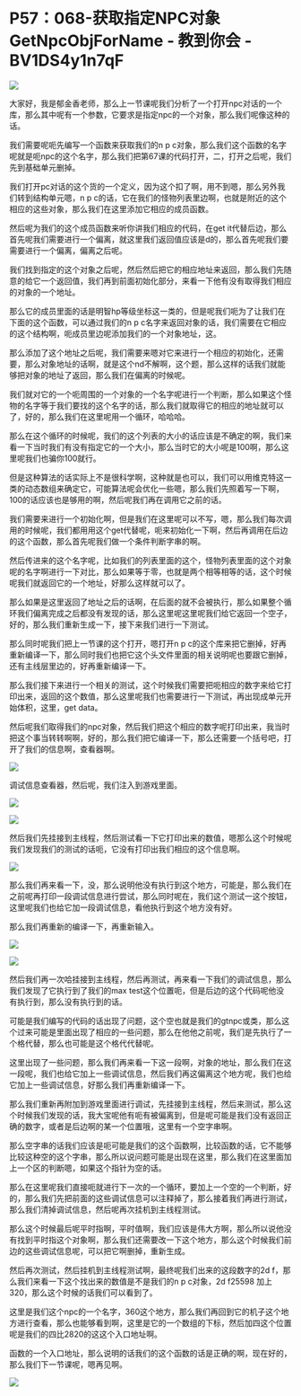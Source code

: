 # P57：068-获取指定NPC对象GetNpcObjForName - 教到你会 - BV1DS4y1n7qF

![](img/456a79a0860a4ba3a5e46e3d2a4c85bd_0.png)

大家好，我是郁金香老师，那么上一节课呢我们分析了一个打开npc对话的一个库，那么其中呢有一个参数，它要求是指定npc的一个对象，那么我们呢像这种的话。

我们需要呢呃先编写一个函数来获取我们的n p c对象，那么我们这个函数的名字呢就是呃npc的这个名字，那么我们把第67课的代码打开，二，打开之后呢，我们先到基础单元删掉。

我们打开pc对话的这个货的一个定义，因为这个扣了啊，用不到嗯，那么另外我们转到结构单元嗯，n p c的话，它在我们的怪物列表里边啊，也就是附近的这个相应的这些对象，那么我们在这里添加它相应的成员函数。

然后呢为我们的这个成员函数来听你讲我们相应的代码，在get it代替后边，那么首先呢我们需要进行一个偏离，就这里我们返回值应该是d的，那么首先呢我们要需要进行一个偏离，偏离之后呢。

我们找到指定的这个对象之后呢，然后然后把它的相应地址来返回，那么我们先随意的给它一个返回值，我们再到前面初始化部分，来看一下他有没有取得我们相应的对象的一个地址。

那么它的成员里面的话是明智hp等级坐标这一类的，但是呢我们呃为了让我们在下面的这个函数，可以通过我们的n p c名字来返回对象的话，我们需要在它相应的这个结构啊，呃成员里边呢添加我们的一个对象地址，这。

那么添加了这个地址之后呢，我们需要来嗯对它来进行一个相应的初始化，还需要，那么对象地址的话啊，就是这个nd不解啊，这个题，那么这样的话我们就能够把对象的地址了返回，那么我们在偏离的时候呢。

我们就对它的一个呃周围的一个对象的一个名字呢进行一个判断，那么如果这个怪物的名字等于我们要找的这个名字的话，那么我们就取得它的相应的地址就可以了，好的，那么我们在这里呢用一个循环，哈哈哈。

那么在这个循环的时候呢，我们的这个列表的大小的话应该是不确定的啊，我们来看一下当时我们有没有指定它的一个大小，那么当时它的大小呢是100啊，那么这里呢我们也骗你100就行。

但是这种算法的话实际上不是很科学啊，这种就是也可以，我们可以用维克特这一类的动态数组来确定它，可能算法呢会优化一些嗯，那么我们先照着写一下啊，100的话应该也是够用的啊，然后呢我们再在调用它之前的话。

我们需要来进行一个初始化啊，但是我们在这里呢可以不写，嗯，那么我们每次调用的时候呢，我们都用用这个get代替呢，呃来初始化一下啊，然后再调用在后边的这个函数，那么首先呢我们做一个条件判断字串的啊。

然后传进来的这个名字呢，比如我们的列表里面的这个，怪物列表里面的这个对象呢的名字啊进行一下对比，那么如果等于零，也就是两个相等相等的话，这个时候呢我们就返回它的一个地址，好那么这样就可以了。

那么如果是这里返回了地址之后的话啊，在后面的就不会被执行，那么如果整个循环我们偏离完成之后都没有发现的话，那么这里呢这里呢我们给它返回一个空子，好的，那么我们重新生成一下，接下来我们进行一下测试。

那么同时呢我们把上一节课的这个打开，嗯打开n p c的这个库来把它删掉，好再重新编译一下，那么同时我们也把它这个头文件里面的相关说明呢也要跟它删掉，还有主线层里边的，好再重新编译一下。

那么我们接下来进行一个相关的测试，这个时候我们需要把呃相应的数字来给它打印出来，返回的这个数值，那么这里呢我们也需要进行一下测试，再出现成单元开始体积，这里，get data。

然后呢我们取得我们的npc对象，然后我们把这个相应的数字呢打印出来，我当时把这个事当转转啊啊，好的，那么我们把它编译一下，那么还需要一个括号吧，打开了我们的信息啊，查看器啊。



![](img/456a79a0860a4ba3a5e46e3d2a4c85bd_2.png)

调试信息查看器，然后呢，我们注入到游戏里面。

![](img/456a79a0860a4ba3a5e46e3d2a4c85bd_4.png)

![](img/456a79a0860a4ba3a5e46e3d2a4c85bd_5.png)

然后我们先挂接到主线程，然后测试看一下它打印出来的数值，嗯那么这个时候呢我们发现我们的测试的话呃，它没有打印出我们相应的这个信息啊。



![](img/456a79a0860a4ba3a5e46e3d2a4c85bd_7.png)

那么我们再来看一下，没，那么说明他没有执行到这个地方，可能是，那么我们在之前呢再打印一段调试信息进行尝试，那么同时呢在，我们这个测试一这个按钮，这里呢我们也给它加一段调试信息，看他执行到这个地方没有好。

那么我们再重新的编译一下，再重新输入。

![](img/456a79a0860a4ba3a5e46e3d2a4c85bd_9.png)

![](img/456a79a0860a4ba3a5e46e3d2a4c85bd_10.png)

然后我们再一次哈挂接到主线程，然后再测试，再来看一下我们的调试信息，那么我们发现了它执行到了我们的max test这个位置呃，但是后边的这个代码呢他没有执行到，那么没有执行到的话。

可能是我们编写的代码的话出现了问题，这个空也就是我们的gtnpc或类，那么这个过来可能是里面出现了相应的一些问题，那么在他他之前呢，我们是先执行了一个格代替，那么也可能是这个格代代替呢。

这里出现了一些问题，那么我们再来看一下这一段啊，对象的地址，那么我们在这一段呢，我们也给它加上一些调试信息，然后我们再这偏离这个地方呢，我们也给它加上一些调试信息，好那么我们再重新编译一下。

那么我们重新再附加到游戏里面进行调试，先挂接到主线程，然后来测试，那么这个时候我们发现的话，我大宝呢他有呃有被偏离到，但是呢可能是我们没有返回正确的数字，或者是后边啊的某一个位置哦，这里有一个空字串啊。

那么空字串的话我们应该是呃可能是我们的这个函数啊，比较函数的话，它不能够比较这种空的这个字串，那么所以说问题可能是出现在这里，那么我们在这里面加上一个区的判断嗯，如果这个指针为空的话。

那么在这里呢我们直接呃就进行下一次的一个循环，要加上一个空的一个判断，好的，那么我们先把前面的这些调试信息可以注释掉了，那么接着我们再进行测试，那么我们清掉调试信息，然后呢再次挂机到主线程测试。

那么这个时候最后呢平时指啊，平时值啊，我们应该是伟大方啊，那么所以说他没有找到平时指这个对象啊，那么我们还需要改一下这个地方，那么这个时候我们前边的这些调试信息呢，可以把它啊删掉，重新生成。

然后再次测试，然后挂机到主线程测试啊，最终呢我们出来的这段数字的2d f，那么我们来看一下这个找出来的数值是不是我们的n p c对象，2d f25598 加上320，那么这个时候的话我们可以看到了。

这里是我们这个npc的一个名字，360这个地方，那么我们再回到它的机子这个地方进行查看，那么也能够看到啊，这里是它的一个数组的下标，然后加四这个位置呢是我们的四比2820的这这个入口地址啊。

函数的一个入口地址，那么说明的话我们的这个函数的话是正确的啊，现在好的，那么我们下一节课呢，嗯再见啊。



![](img/456a79a0860a4ba3a5e46e3d2a4c85bd_12.png)